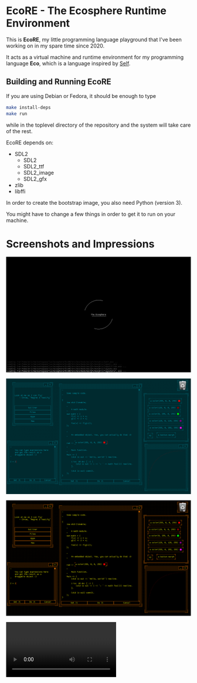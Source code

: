 # EcoRE - The Ecosphere Runtime Environment

This is **EcoRE**, my little programming language playground that I've been working on in my spare time since 2020.

It acts as a virtual machine and runtime environment for my programming language **Eco**, which is a language inspired by [Self](https://selflanguage.org/).


## Building and Running EcoRE

If you are using Debian or Fedora, it should be enough to type

```sh
make install-deps
make run
```

while in the toplevel directory of the repository and the system will take care of the rest.

EcoRE depends on:
 - SDL2
   - SDL2
   - SDL2_ttf
   - SDL2_image
   - SDL2_gfx
 - zlib
 - libffi

In order to create the bootstrap image, you also need Python (version 3).

You might have to change a few things in order to get it to run on your machine.

# Screenshots and Impressions

![A screenshot of EcoRE booting](./doc/repo/resources/eco_loading.png)

![Eco with its standard theme](./doc/repo/resources/eco_standard_theme.png)

![Eco with its pumpkin theme](./doc/repo/resources/eco_pumpkin_theme.png)

![Dragging objects](./doc/repo/resources/eco_dragging_objects.webm)
